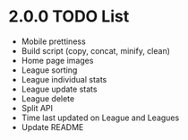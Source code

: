 # 2.0.0 TODO List
- Mobile prettiness
- Build script (copy, concat, minify, clean)
- Home page images
- League sorting
- League individual stats
- League update stats
- League delete
- Split API
- Time last updated on League and Leagues
- Update README
